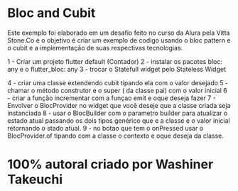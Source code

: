 # Bloc and Cubit

Este exemplo foi elaborado em um desafio feito no curso da Alura pela Vitta Stone.Co e o objetivo é criar um exemplo de codigo usando o bloc pattern e o cubit e a implementação de suas respectivas tecnologias.

1 - Criar um projeto flutter default (Contador)
2 - instalar os pacotes bloc: any e o flutter_bloc: any
3 - trocar o Statefull widget pelo Stateless Widget

4 - criar uma classe extendendo cubit tipando ela com o valor desejado
5 - chamar o método construtor e o super ( da classe pai) com o valor inicial
6 - criar a função incrementar com a funçao emit e oque deseja fazer
7 - Envolver o BlocProvider no widget que você deseje que a classe criada seja instanciada
8 - usar o BlocBuilder com o parametro builder para atualizar o estado atual passando os dois tipos genérico que e a classe e o valor inicial retornando o stado atual.
9 - no botao que tem o onPressed usar o BlocProvider.of tipando com a classe o contexto e oque deseja da classe.

# 100% autoral criado por Washiner Takeuchi